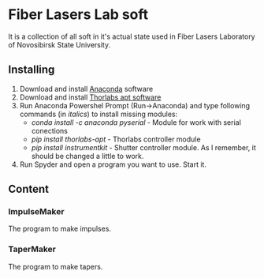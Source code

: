 # Fiber Lasers Lab soft
It is a collection of all soft in it's actual state used in Fiber Lasers Laboratory of Novosibirsk
State University.

## Installing
1. Download and install [Anaconda](https://www.anaconda.com/) software
2. Download and install [Thorlabs apt software](https://www.thorlabs.com/software_pages/ViewSoftwarePage.cfm?Code=Motion_Control&viewtab=1)
3. Run Anaconda Powershel Prompt (Run->Anaconda) and type following commands
(in *italics*) to install missing modules:
	* *conda install -c anaconda pyserial* - Module for work with serial conections  
	* *pip install thorlabs-apt* - Thorlabs controller module
	* *pip install instrumentkit* - Shutter controller module. 
	As I remember, it should be changed a little to work.
4. Run Spyder and open a program you want to use. Start it.

## Content

### ImpulseMaker
The program to make impulses.

### TaperMaker
 The program to make tapers.